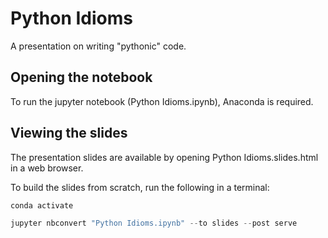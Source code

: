 # Python Idioms

A presentation on writing "pythonic" code.

## Opening the notebook

To run the jupyter notebook (Python Idioms.ipynb), Anaconda is required.

## Viewing the slides

The presentation slides are available by opening Python Idioms.slides.html in a web browser.

To build the slides from scratch, run the following in a terminal:

```powershell
conda activate

jupyter nbconvert "Python Idioms.ipynb" --to slides --post serve
```
